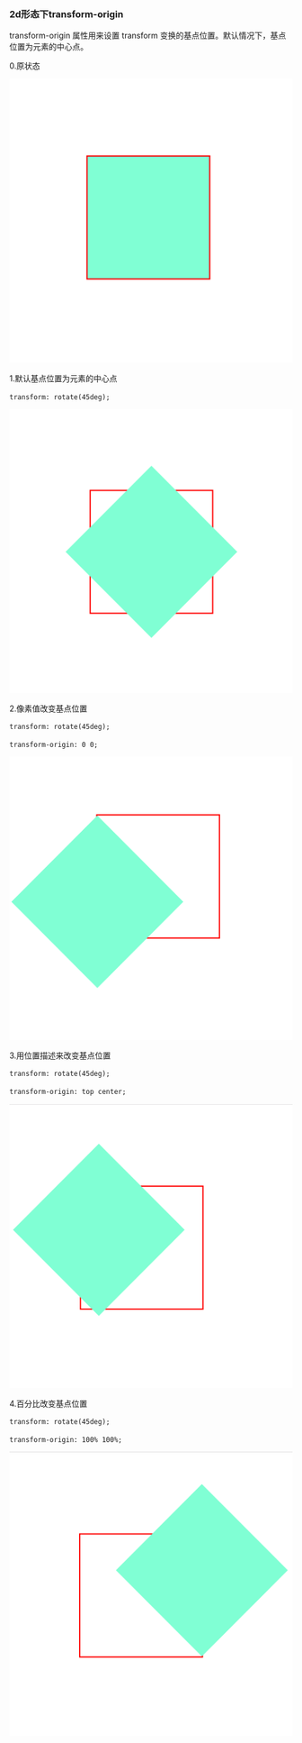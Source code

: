 

### 2d形态下transform-origin

transform-origin 属性用来设置 transform 变换的基点位置。默认情况下，基点位置为元素的中心点。

0.原状态

![default](../imgs/transform-origin-default.png)

1.默认基点位置为元素的中心点

`transform: rotate(45deg);`

![transform-orign-center](../imgs/transform-orign-center.png)







2.像素值改变基点位置

```
transform: rotate(45deg);

transform-origin: 0 0;
```

![transform-origin-number](../imgs/transform-origin-number.png)



3.用位置描述来改变基点位置

```
transform: rotate(45deg);

transform-origin: top center;
```

![transform-origin-position](../imgs/transform-origin-position.png)



4.百分比改变基点位置

```
transform: rotate(45deg);

transform-origin: 100% 100%;
```

![transform-origin-percent](../imgs/transform-origin-percent.png)